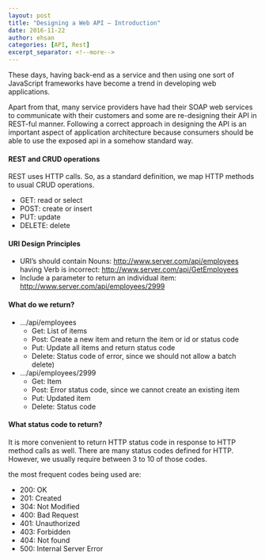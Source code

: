 ```yaml
---
layout: post
title: "Designing a Web API – Introduction"
date: 2016-11-22
author: ehsan
categories: [API, Rest]
excerpt_separator: <!--more-->
---
```


These days, having back-end as a service and then using one sort of JavaScript frameworks have become a trend in developing web applications.

Apart from that, many service providers have had their SOAP web services to communicate with their customers and some are re-designing their API in REST-ful manner. Following a correct approach in designing the API is an important aspect of application architecture because consumers should be able to use the exposed api in a somehow standard way.
<!--more-->
#### REST and CRUD operations

REST uses HTTP calls. So, as a standard definition, we map HTTP methods to usual CRUD operations.

* GET:    read or select
* POST:     create or insert
* PUT:    update
* DELETE:    delete

#### URI Design Principles

* URI’s should contain Nouns: http://www.server.com/api/employees
having Verb is incorrect: http://www.server.com/api/GetEmployees
* Include a parameter to return an individual item: http://www.server.com/api/employees/2999

#### What do we return?

* .../api/employees
  * Get:    List of items
  * Post:    Create a new item and return the item or id or status code
  * Put:    Update all items and return status code
  * Delete:    Status code of error, since we should not allow a batch delete)
* …/api/employees/2999
  * Get:    Item
  * Post:    Error status code, since we cannot create an existing item
  * Put:    Updated item
  * Delete:    Status code

#### What status code to return?

It is more convenient to return HTTP status code in response to HTTP method calls as well. There are many status codes defined for HTTP. However, we usually require between 3 to 10 of those codes.

the most frequent codes being used are:

* 200: OK
* 201: Created
* 304: Not Modified
* 400: Bad Request
* 401: Unauthorized
* 403: Forbidden
* 404: Not found
* 500: Internal Server Error
